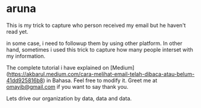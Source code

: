 # aruna
This is my trick to capture who person received my email but he haven't read yet.

in some case, i need to followup them by using other platform. In other hand, sometimes i used this trick to capture how many people interset with my information.

The complete tutorial i have explained on [Medium] (https://akbarul.medium.com/cara-melihat-email-telah-dibaca-atau-belum-41dd925816b8) in Bahasa. Feel free to modify it. Greet me at omayib@gmail.com if you want to say thank you.

Lets drive our organization by data, data and data.

